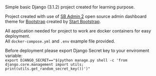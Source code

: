 Simple basic Django (3.1.2) project created for learning purpose.

Project created with use of [SB Admin 2](https://startbootstrap.com/themes/sb-admin-2/) open source admin dashboard theme for [Bootstrap](https://getbootstrap.com/) created by [Start Bootstrap](https://startbootstrap.com/).

All application needed for project to work are docker containers for easy deployment.</br>
All `docker-compose.yml` and `.env` example file provided.

Before deployment please export Django Secret key to your enviroment variable:</br>
```export DJANGO_SECRET=="$(python manage.py shell -c 'from django.core.management import utils; print(utils.get_random_secret_key())')"```